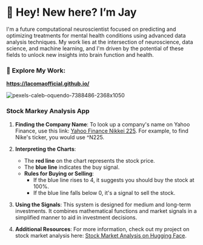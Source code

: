 # 👋 Hey! New here? I’m Jay

I'm a future computational neuroscientist focused on predicting and optimizing treatments for mental health conditions using advanced data analysis techniques. My work lies at the intersection of neuroscience, data science, and machine learning, and I'm driven by the potential of these fields to unlock new insights into brain function and health.


### 🔗 **Explore My Work:**
**https://lacomaofficial.github.io/** 

![pexels-caleb-oquendo-7388486-2368x1050](https://github.com/user-attachments/assets/729cdb51-c877-4042-b10e-127bbf706e98)


### Stock Markey Analysis App
1. **Finding the Company Name**: To look up a company's name on Yahoo Finance, use this link: [Yahoo Finance Nikkei 225](https://finance.yahoo.com/quote/%5EN225/). For example, to find Nike's ticker, you would use ^N225.

2. **Interpreting the Charts**:
   - The **red line** on the chart represents the stock price.
   - The **blue line** indicates the buy signal.
   - **Rules for Buying or Selling**:
     - If the blue line rises to 4, it suggests you should buy the stock at 100%.
     - If the blue line falls below 0, it's a signal to sell the stock.

3. **Using the Signals**: This system is designed for medium and long-term investments. It combines mathematical functions and market signals in a simplified manner to aid in investment decisions.

4. **Additional Resources**: For more information, check out my project on stock market analysis here: [Stock Market Analysis on Hugging Face](https://huggingface.co/spaces/JayLacoma/Stock_Market_Analysis).


